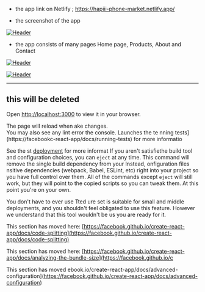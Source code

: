 
- the app link on Netlify ; https://hapiii-phone-market.netlify.app/

-  the screenshot of the app

[![Header](https://res.cloudinary.com/hapiii/image/upload/v1668615299/react-apps/skkmusj7q4drfdzqfyqa.png)](https://some-url.dev/)


- the app consists of many pages Home page, Products, About and Contact


[![Header](https://res.cloudinary.com/hapiii/image/upload/v1668716003/react-apps/eot8rwmvg8foqxvqeflc.png)](https://some-url.dev/)


[![Header](https://res.cloudinary.com/hapiii/image/upload/v1668716003/react-apps/enqhe2bcx13nxvfjucuw.png)](https://some-url.dev/)


-------------------------------------------------------------------
this will be deleted
---------------------------------------------------------------------


Open [http://localhost:3000](http://localhost:3000) to view it in your browser.

The page will reload when ake changes.\
You may also see any lint error the console.
Launches the te 
nning tests](https://facebookc-react-app/docs/running-tests) for more informatio

See the st [deployment](https://ook.github.io/create-react-app/docs/deployment) for more informat
If you aren't satisfiethe build tool and configuration choices, you can `eject` at any time. This command will remove the single build dependency from your 
Instead, onfiguration files nsitive dependencies (webpack, Babel, ESLint, etc) right into your project so you have full control over them. All of the commands except `eject` will still work, but they will point to the copied scripts so you can tweak them. At this point you're on your own.

You don't have to ever use  Tted ure set is suitable for small and middle deployments, and you shouldn't feel obligated to use this feature. However we understand that this tool wouldn't be us you are ready for it.

This section has moved here: [https://facebook.github.io/create-react-app/docs/code-splitting](https://facebook.github.io/create-react-app/docs/code-splitting)

This section has moved here: [https://facebook.github.io/create-react-app/docs/analyzing-the-bundle-size](https://facebook.github.io/c

This section has moved ebook.io/create-react-app/docs/advanced-configuration](https://facebook.github.io/create-react-app/docs/advanced-configuration)

